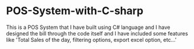 # POS-System-with-C-sharp
This is a POS System that I have built using C# language and I have designed the bill through the code itself and I have included some features like 'Total Sales of the day, filtering options, export excel option, etc...'
